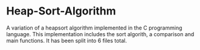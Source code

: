 # Heap-Sort-Algorithm

A variation of a heapsort algorithm implemented in the C programming language. This implementation includes the sort algorith, a comparison and main functions. It has been split into 6 files total.
